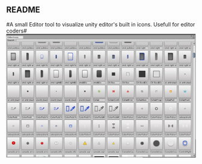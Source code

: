 ## README ##
#A small Editor tool to visualize unity editor's built in icons. Usefull for editor coders#
![Screenshot](Images/Screenshot.jpg)